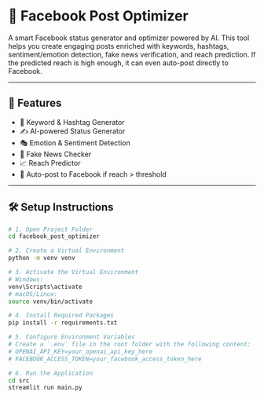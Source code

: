 # 💬 Facebook Post Optimizer

A smart Facebook status generator and optimizer powered by AI. This tool helps you create engaging posts enriched with keywords, hashtags, sentiment/emotion detection, fake news verification, and reach prediction. If the predicted reach is high enough, it can even auto-post directly to Facebook.

---

## 🚀 Features

- 🔑 Keyword & Hashtag Generator  
- ✍️ AI-powered Status Generator  
- 🎭 Emotion & Sentiment Detection  
- 🚨 Fake News Checker  
- 📈 Reach Predictor  
- 🤖 Auto-post to Facebook if reach > threshold  

---

## 🛠️ Setup Instructions

```bash
# 1. Open Project Folder
cd facebook_post_optimizer

# 2. Create a Virtual Environment
python -m venv venv

# 3. Activate the Virtual Environment
# Windows:
venv\Scripts\activate
# macOS/Linux:
source venv/bin/activate

# 4. Install Required Packages
pip install -r requirements.txt

# 5. Configure Environment Variables
# Create a `.env` file in the root folder with the following content:
# OPENAI_API_KEY=your_openai_api_key_here
# FACEBOOK_ACCESS_TOKEN=your_facebook_access_token_here

# 6. Run the Application
cd src
streamlit run main.py

